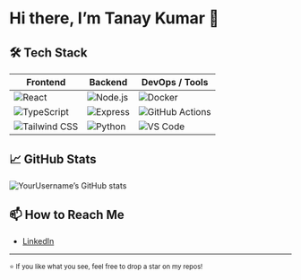 # Hi there, I’m Tanay Kumar 👋

## 🛠️ Tech Stack
| Frontend                    | Backend                     | DevOps / Tools             |
| --------------------------- | --------------------------- | -------------------------- |
| ![React](https://img.shields.io/badge/-React-20232A?logo=react) | ![Node.js](https://img.shields.io/badge/-Node.js-339933?logo=node.js) | ![Docker](https://img.shields.io/badge/-Docker-2496ED?logo=docker) |
| ![TypeScript](https://img.shields.io/badge/-TypeScript-3178C6?logo=typescript) | ![Express](https://img.shields.io/badge/-Express-000000?logo=express) | ![GitHub Actions](https://img.shields.io/badge/-GitHub%20Actions-2088FF?logo=githubactions) |
| ![Tailwind CSS](https://img.shields.io/badge/-Tailwind_CSS-38B2AC?logo=tailwind-css) | ![Python](https://img.shields.io/badge/-Python-3776AB?logo=python) | ![VS Code](https://img.shields.io/badge/-VS%20Code-007ACC?logo=visual-studio-code) |

## 📈 GitHub Stats
![YourUsername’s GitHub stats](https://github-readme-stats.vercel.app/api?username=YourUsername&show_icons=true&theme=default)



## 📫 How to Reach Me
- [LinkedIn]((https://www.linkedin.com/in/tanay-kumar-a581102b3/))  

---

<sup>⭐️ If you like what you see, feel free to drop a star on my repos!</sup>

